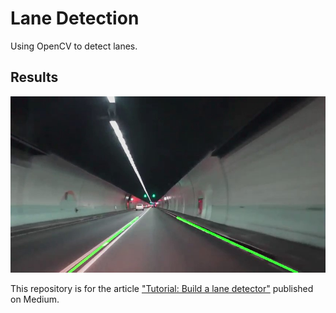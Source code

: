 # Lane Detection

Using OpenCV to detect lanes.

## Results

![Result](./img/result.jpg)

This repository is for the article ["Tutorial: Build a lane detector"](https://towardsdatascience.com/tutorial-build-a-lane-detector-679fd8953132) published on Medium.
